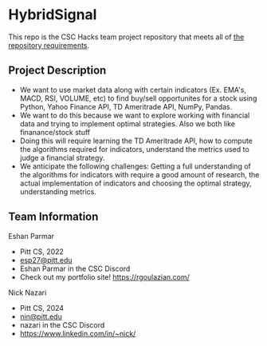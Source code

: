 # HybridSignal

This repo is the CSC Hacks team project repository that meets all of [the repository requirements](https://www.notion.so/CSC-Hacks-901a62e005c8494fa342e0cc738101ad#da206965e3ed497f9bd6c1ceebd4fac9).

## Project Description
* We want to use market data along with certain indicators (Ex. EMA's, MACD, RSI, VOLUME, etc) to find buy/sell opportunites for a stock using Python, Yahoo Finance API, TD Ameritrade API, NumPy, Pandas.
* We want to do this because we want to explore working with financial data and trying to implement optimal strategies. Also we both like finanance/stock stuff
* Doing this will require learning the TD Ameritrade API, how to compute the algorithms required for indicators, understand the metrics used to judge a financial strategy.
* We anticipate the following challenges: Getting a full understanding of the algorithms for indicators with require a good amount of research, the actual implementation of indicators and choosing the optimal strategy, understanding metrics.

## Team Information
Eshan Parmar
* Pitt CS, 2022
* esp27@pitt.edu
* Eshan Parmar in the CSC Discord
* Check out my portfolio site! https://rgoulazian.com/

Nick Nazari
* Pitt CS, 2024
* nin@pitt.edu
* nazari in the CSC Discord
* https://www.linkedin.com/in/~nick/
